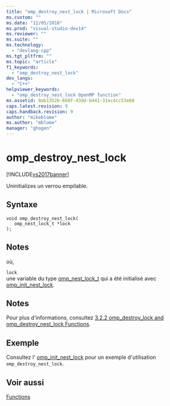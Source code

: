 ```yaml
---
title: "omp_destroy_nest_lock | Microsoft Docs"
ms.custom: ""
ms.date: "12/05/2016"
ms.prod: "visual-studio-dev14"
ms.reviewer: ""
ms.suite: ""
ms.technology: 
  - "devlang-cpp"
ms.tgt_pltfrm: ""
ms.topic: "article"
f1_keywords: 
  - "omp_destroy_nest_lock"
dev_langs: 
  - "C++"
helpviewer_keywords: 
  - "omp_destroy_nest_lock OpenMP function"
ms.assetid: 0ab1352b-668f-43dd-b441-31ec4cc53e68
caps.latest.revision: 9
caps.handback.revision: 9
author: "mikeblome"
ms.author: "mblome"
manager: "ghogen"
---
```

# omp_destroy_nest_lock
[!INCLUDE[vs2017banner](../../../assembler/inline/includes/vs2017banner.md)]

Uninitializes un verrou empilable.  
  
## Syntaxe  
  
```  
void omp_destroy_nest_lock(  
   omp_nest_lock_t *lock  
);  
```  
  
## Notes  
 où,  
  
 `lock`  
 une variable du type [omp\_nest\_lock\_t](../../../parallel/openmp/reference/omp-nest-lock-t.md) qui a été initialisé avec [omp\_init\_nest\_lock](../../../parallel/openmp/reference/omp-init-nest-lock.md).  
  
## Notes  
 Pour plus d'informations, consultez [3.2.2 omp\_destroy\_lock and omp\_destroy\_nest\_lock Functions](../../../parallel/openmp/3-2-2-omp-destroy-lock-and-omp-destroy-nest-lock-functions.md).  
  
## Exemple  
 Consultez l' [omp\_init\_nest\_lock](../../../parallel/openmp/reference/omp-init-nest-lock.md) pour un exemple d'utilisation `omp_destroy_nest_lock`.  
  
## Voir aussi  
 [Functions](../../../parallel/openmp/reference/openmp-functions.md)